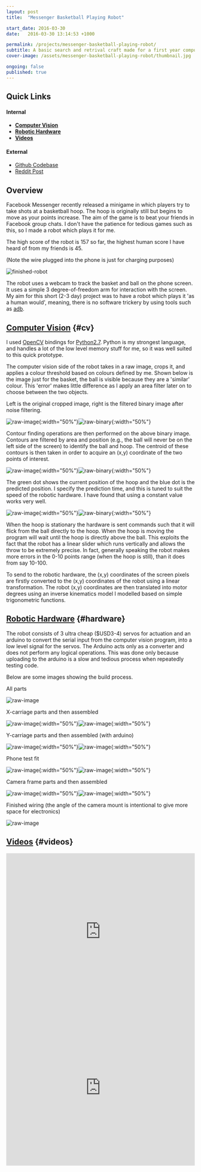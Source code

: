 ```yaml
---
layout: post
title:  "Messenger Basketball Playing Robot"

start_date: 2016-03-30
date:   2016-03-30 13:14:53 +1000

permalink: /projects/messenger-basketball-playing-robot/
subtitle: A basic search and retrival craft made for a first year compulsory course at UQ.
cover-image: /assets/messenger-basketball-playing-robot/thumbnail.jpg

ongoing: false
published: true
---
```


## Quick Links

#### Internal
* **[Computer Vision](#cv)**
* **[Robotic Hardware](#hardware)**
* **[Videos](#videos)**

#### External
* [Github Codebase](https://github.com/joshuariddell/messenger-basketball-player)
* [Reddit Post](https://www.reddit.com/r/engineering/comments/4c50u7/i_made_a_robot_that_plays_facebook_messenger/)

## Overview

Facebook Messenger recently released a minigame in which players try to take shots at a basketball hoop. The hoop is originally still but begins to move as your points increase. The aim of the game is to beat your friends in Facebook group chats. I don't have the patience for tedious games such as this, so I made a robot which plays it for me.

The high score of the robot is 157 so far, the highest human score I have heard of from my friends is 45.

(Note the wire plugged into the phone is just for charging purposes)

![finished-robot](/assets/messenger-basketball-playing-robot/finished.jpg)

The robot uses a webcam to track the basket and ball on the phone screen. It uses a simple 3 degree-of-freedom arm for interaction with the screen. My aim for this short (2-3 day) project was to have a robot which plays it 'as a human would', meaning, there is no software trickery by using tools such as [adb](http://developer.android.com/tools/help/adb.html).

## [Computer Vision](#cv) {#cv}

I used [OpenCV](http://opencv.org/) bindings for [Python2.7](http://python.org/). Python is my strongest language, and handles a lot of the low level memory stuff for me, so it was well suited to this quick prototype.

The computer vision side of the robot takes in a raw image, crops it, and applies a colour threshold based on colours defined by me. Shown below is the image just for the basket, the ball is visible because they are a 'similar' colour. This 'error' makes little difference as I apply an area filter later on to choose between the two objects.

Left is the original cropped image, right is the filtered binary image after noise filtering.

![raw-image](/assets/messenger-basketball-playing-robot/cv/raw-image.png){:width="50%"}![raw-binary](/assets/messenger-basketball-playing-robot/cv/basket-filtered.png){:width="50%"}

Contour finding operations are then performed on the above binary image. Contours are filtered by area and position (e.g., the ball will never be on the left side of the screen) to identify the ball and hoop. The centroid of these contours is then taken in order to acquire an (x,y) coordinate of the two points of interest.

![raw-image](/assets/messenger-basketball-playing-robot/cv/contours.png){:width="50%"}![raw-binary](/assets/messenger-basketball-playing-robot/cv/points.png){:width="50%"}

The green dot shows the current position of the hoop and the blue dot is the predicted position. I specify the prediction time, and this is tuned to suit the speed of the robotic hardware. I have found that using a constant value works very well.

![raw-image](/assets/messenger-basketball-playing-robot/cv/prediction.png){:width="50%"}![raw-binary](/assets/messenger-basketball-playing-robot/cv/two-dim-prediction.png){:width="50%"}

When the hoop is stationary the hardware is sent commands such that it will flick from the ball directly to the hoop. When the hoop is moving the program will wait until the hoop is directly above the ball. This exploits the fact that the robot has a linear slider which runs vertically and allows the throw to be extremely precise. In fact, generally speaking the robot makes more errors in the 0-10 points range (when the hoop is still), than it does from say 10-100.

To send to the robotic hardware, the (x,y) coordinates of the screen pixels are firstly converted to the (x,y) coordinates of the robot using a linear transformation. The robot (x,y) coordinates are then translated into motor degrees using an inverse kinematics model I modelled based on simple trigonometric functions.

## [Robotic Hardware](#hardware) {#hardware}

The robot consists of 3 ultra cheap ($USD3-4) servos for actuation and an arduino to convert the serial input from the computer vision program, into a low level signal for the servos. The Arduino acts only as a converter and does not perform any logical operations. This was done only because uploading to the arduino is a slow and tedious process when repeatedly testing code.

Below are some images showing the build process.

All parts

![raw-image](/assets/messenger-basketball-playing-robot/hardware/parts.jpg)

X-carriage parts and then assembled

![raw-image](/assets/messenger-basketball-playing-robot/hardware/x-carriage-parts.jpg){:width="50%"}![raw-image](/assets/messenger-basketball-playing-robot/hardware/x-carriage.jpg){:width="50%"}

Y-carriage parts and then assembled (with arduino)

![raw-image](/assets/messenger-basketball-playing-robot/hardware/y-carriage-parts.jpg){:width="50%"}![raw-image](/assets/messenger-basketball-playing-robot/hardware/y-carriage.jpg){:width="50%"}

Phone test fit

![raw-image](/assets/messenger-basketball-playing-robot/hardware/phone-test-fit-1.jpg){:width="50%"}![raw-image](/assets/messenger-basketball-playing-robot/hardware/phone-test-fit-2.jpg){:width="50%"}

Camera frame parts and then assembled

![raw-image](/assets/messenger-basketball-playing-robot/hardware/camera-frame-parts.jpg){:width="50%"}![raw-image](/assets/messenger-basketball-playing-robot/hardware/camera-frame.jpg){:width="50%"}

Finished wiring (the angle of the camera mount is intentional to give more space for electronics)

![raw-image](/assets/messenger-basketball-playing-robot/hardware/finished-wiring.jpg)

## [Videos](#videos) {#videos}

<iframe width="100%" height="416" src="https://www.youtube.com/embed/skqJ1wn8O7E" frameborder="0" allowfullscreen></iframe>

<iframe width="100%" height="416" src="https://www.youtube.com/embed/HQECgxJNN3c" frameborder="0" allowfullscreen></iframe>
